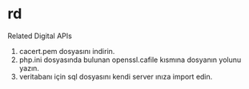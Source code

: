 # rd
Related Digital APIs

1. cacert.pem dosyasını indirin. 
2. php.ini dosyasında bulunan openssl.cafile kısmına dosyanın yolunu yazın.
3. veritabanı için sql dosyasını kendi server ınıza import edin.
